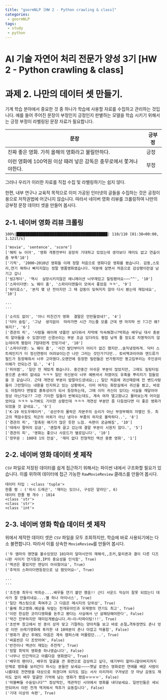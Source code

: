 ```yaml
---
title: "goormNLP [HW 2 - Python crawling & class]"  
categories:
 - goormNLP
tags:
 - study
 - python
---
```


# AI 기술 자연어 처리 전문가 양성 3기 [HW 2 - Python crawling & class]
# 과제 2. 나만의 데이터 셋 만들기.

기계 학습 분야에서 중요한 것 중 하나가 학습에 사용할 자료를 수집하고 관리하는 것입니다.
예를 들어 주어진 문장이 부정인지 긍정인지 판별하는 모델을 학습 시키기 위해서는 긍정 부정이 라벨링된 문장 자료가 필요합니다.

문장 | 긍부정 
-------|--------
진짜 좋은 영화. 가히 올해의 영화라고 불릴만하다. | 긍정 
이런 영화에 100억원 이상 때려 넣은 감독은 충무로에서 쫓겨나야한다. | 부정 

그러나 우리가 이러한 자료를 직접 수집 및 라벨링하기는 쉽지 않다.

한편, 내부 연구나 교육적 목적으로 이미 가공된 인터넷의 글들을 수집하는 것은 공정이용으로 저작권법에 어긋나지 않습니다.
따라서 네이버 영화 리뷰를 크롤링하여 나만의 긍부정 문장 데이터 셋을 만들어 봅시다.


## 2-1. 네이버 영화 리뷰 크롤링

<script src="https://gist.github.com/wjh1065/42bc1e3f1ef68958d7a3b618bf8f0dad.js"></script>

    100%|█████████████████████████████████████████| 110/110 [01:38<00:00,  1.12it/s]

<script src="https://gist.github.com/wjh1065/92831f6d1f58cc877992fa8896cb0c08.js"></script>

    ['movie', 'sentence', 'score']
    ['해피 뉴 이어', '영화 개봉전부터 굉장히 기대하고 있었는데 생각보다 재미도 없고 연출이 좀 부족'10']
    ['기적', '2000~2010년 영화들 이래 정말 처음으로 영화다운 영화를 봤습니다. 감동,스토리,연기 뭐하나 빠지지않는 정말 명품영화였습니다. 덕분에 살면서 처음으로 감상평이란걸 남기고 갑니
    ['씽2게더', '역시  실망시키지않은 애니메이션 너무재밌고 힐링됐어요~~~^^', '10']
    ['스파이더맨: 노 웨이 홈', '스파이더맨들이 모여서 좋았음 ㅋㅋ', '9']
    ['워터호스', '본지 몇 년 전이지만 그 때 감동이 잊혀지지 않아 다시 봤는데 재밌네요', '10']
    
    ...
    ...
    
    ['소리도 없이', '아니 미친건가 영화  결말은 안만들었네?', '4']
    ['닥터 슬립', '그냥  생각없이  따라가면 시간 가는줄 모름 근데 맨 마지막 씬 ?그건 왜? 뭐지?', '6']
    ['경관의 피', '사람들 왜이래 넷플만 보다와서 자막에 익숙해졌나?박희순 배우님 대사 충분히 알아들을 수 있겠더만 신경쓰이는 부분 조금 있더라도 평점 낮게 줄 정도로 치명적이지 않는데이게 평점이 7점대란게 안믿기네', '10']
    ['스파이더맨: 노 웨이 홈', '사건 발단부터가 어이가 없긴 했지만..솔직냉정하게. 닥터 스트레인지가 더 정신연령이 어려보이는건 나만 그러는 것인가?다만.. 토비맥과이어와 앤드류가필드가 등장해줘서 너무 고마웠다.오랜만에 등장한 빌런들은 반가웠지만 똥고집부리는 주인공이 이해가 안되는건 덤.', '4']
    ['피어썸', '일단 전 재밌게 봤습니다. 중간중간 아쉬운 부분이 많았지만, 그래도 킬링타임용으론 손색이 없네요 ㅋㅋㅋ 일단 귀신분이 너무 예쁘셔서 저였어도 유혹을 뿌리치기 힘들었을 것 같습니다. 근데 개연성 부분이 밥말아드셨네요;;; 일단 처음에 귀신때문에 전 밴드사람들이 그만뒀다는 내용을 인지하고 있는 상황에서, 이미 여자는 화장실에서 귀신을 봤고, 바로도 아침마다 맨발로 흙투성이가 되서 등장하는데, 그때 이미 귀신이 있다는 사실을 깨달아야 정상 아닌가요?? 그런 기이한 일들이 반복되는데도, 계속 여자 델고왔냐고 물어보는게 어이없었어요 ㅋㅋㅋ 누가봐도 기이한 상황인데 ㅋㅋㅋ 개연성 부분만 좀 다듬었다면 더 좋은 영화가 되었을 것 같네요.', '6']
    ['K-19 위도우메이커', '공산주의 몰락은 자본주의 승리가 아닌 부정부패의 자멸인 듯. 최고의 핵잠수함도 적군의 어뢰가 아닌 냉각수 부품의 하자로 몰락하다..', '8']
    ['경관의 피', '함축된 얘기가 많은 듯한 느낌. 속편이 궁금해짐', '10']
    ['테레사 팔머의 감금', '괜찮게 끌고 갔는데 결말 부분이 시원치 않다.', '5']
    ['경관의 피', '영화는 좋으나 사운드가 별로입니다', '10']
    ['정무문 : 100대 1의 전설', '재미 없다 전형적인 액션 중뽕 영화', '1']


## 2-2. 네이버 영화 데이터 셋 제작
`CSV` 파일로 저장된 데이터를 쉽게 접근하기 위해서는 파이썬 내에서 구조화할 필요가 있습니다.
이를 위하여 데이터에 접근 가능한 `RawMovieReview` 클래스를 만들어 봅시다.

<script src="https://gist.github.com/wjh1065/3aaf5fd926ff4ea46fa76a3ddcc43f82.js"></script>

<script src="https://gist.github.com/wjh1065/39b88278749855143a2ca7a2acf512bc.js"></script>

    데이터 타입 : <class 'tuple'>
    한줄 평 : ('위시 드래곤', '재미는 있으나, 구성은 알라딘', 6)
    데이터 한줄 평 개수 : 1014
    <class 'str'>
    <class 'str'>
    <class 'int'>


## 2-3. 네이버 영화 학습 데이터 셋 제작

위에서 제작한 데이터 셋은 `CSV` 파일을 모두 조회하지만, 학습에 바로 사용되기에는 다소 불편합니다.
따라서 이를 상속한 `MovieReview`를 만들어 봅시다. 

<script src="https://gist.github.com/wjh1065/d3d6e41162e09ccac76d6609d4b1add9.js"></script>

<script src="https://gist.github.com/wjh1065/a16ea11794c682038ea09ffa3fca250e.js"></script>

    ('두 엠마의 명연을 볼수있었던 101마리 달마시안의 재해석,,조커,할리퀸과 결이 다른 디즈니판 사이키 연기등장,IP의 중요성을 인식함', True)
    ('액션은 좋았지만 엔딩이 아쉬웠어요', True)
    ('추억의 스파이더맨등장으로 넘 잼잇어요~', True)
    
    ...
    ...
    
    ('조진중 최우식 박희순....배우들 연기 볼만 했음!! 근디 사운드 믹싱이 잘못 되었는디 대사가 잘 안들리네요....별 하나 마이너스', True)
    ('일단 캐스팅으로 죽여주고 그 다음은 메시지의 당위성', True)
    ('올해 최고영화.예상을 뒤엎는 전개유아인과 유재명의 연기도 최고', True)
    ('이런 한심한 코미디영화를 돈주고 봤다는 사실에서 난 살해당해야한다', False)
    ('약간 진부하지만 재미있게봤습니다.라~이~타파이팅!!!', True)
    ('초반부 창고에서 빈 종이 상자 맞고 기절하는 양아치들 보고 바로 손절…격투장면도 존나 엉성 이딴 쓰레기영화에 투자한 내 10여분이 존나 아깝고 억울함', False)
    ('영화가 끝난 후에도 마음은 계속 캠퍼스에 머물렀던...', True)
    ('싸움씬은 다 조앗어여', False)
    ('반전이나 액션이 재밌는 추천작', True)
    ('정말 최악의 영화중 하나였습니다', False)
    ('너무나 인간적이고 아름다운 영화였다', True)
    ('배우의 팬이다, 배우의 얼굴을 큰 화면으로 감상하고 싶다, 애기부터 할머니할아버지까지 단체로 영화를 보러간다 하시는 분들만 보세요~~~~옛날 로맨스 영화로만 연애를 배운 사람이 나름대로 전연령을 대상으로 하겠다며 되지도 않는 서사 이리저리 구겨넣은 것 마냥 감동도 재미도 없이 배우 얼굴만 기억에 남는 영화가 됐음ㅠㅠㅠㅠ', False)
    ('마블빠들 수듄임니다^^ 정상적인, 객관적인 시야에서 영화를 내다보세요. 일반인들은 세뇌안되어서 이런 전개 역겨워서 척추가 요동칩니다', False)
    ('기대 이상의 속편', True)